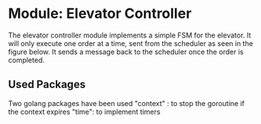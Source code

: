 Module: Elevator Controller
===========================

The elevator controller module implements a simple FSM for the elevator.
It will only execute one order at a time, sent from the scheduler as seen in the figure below.
It sends a message back to the scheduler once the order is completed.


Used Packages
---------------
Two golang packages have been used
"context" :	to stop the goroutine if the context expires
"time":		to implement timers